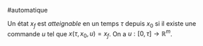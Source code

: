 #automatique 

Un état $x_f$ est *atteignable* en un temps $\tau$ depuis $x_0$ si il existe une commande $u$ tel que $x(\tau, x_0, u) = x_f$. On a $u: [0, \tau] \to \mathbb{R}^m$.